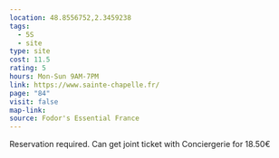 ```yaml
---
location: 48.8556752,2.3459238
tags:
  - 5S
  - site
type: site
cost: 11.5
rating: 5
hours: Mon-Sun 9AM-7PM
link: https://www.sainte-chapelle.fr/
page: "84"
visit: false
map-link: 
source: Fodor's Essential France
---
```

Reservation required. Can get joint ticket with Conciergerie for 18.50€
